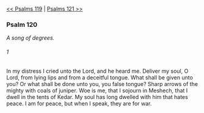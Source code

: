 [<< Psalms 119](Psalms%20119.md)  |  [Psalms 121 >>](Psalms%20121.md)

### Psalm 120

*A song of degrees.*

###### 1
In my distress I cried unto the Lord, and he heard me. Deliver my soul, O Lord, from lying lips and from a deceitful tongue. What shall be given unto you? Or what shall be done unto you, you false tongue? Sharp arrows of the mighty with coals of juniper. Woe is me, that I sojourn in Meshech, that I dwell in the tents of Kedar. My soul has long dwelled with him that hates peace. I am for peace, but when I speak, they are for war.